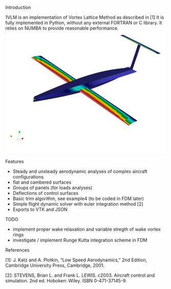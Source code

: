 Introduction

1VLM is an implementation of Vortex Lattice Method as described in [1] 
It is fully implemented in Python, without any external FORTRAN or C library.  It relies on NUMBA to provide reasonable performance.
![Alt text](doc/intro.png?raw=true "Example aircraft")

Features
- Steady and unsteady aerodynamic analyses of complex aircraft configurations
- flat and cambered surfaces
- Groups of panels (for loads analyses)
- Deflections of control surfaces
- Basic trim algorithm, see example4 (to be coded in FDM later)
- Simple flight dynamic solver with euler integration method [2]
- Exports to VTK and JSON

TODO
- implement proper wake relaxation and variable stregth of wake vortex rings
- investigate / implement Runge Kutta integration scheme in FDM

References

  [1]: J. Katz and A. Plotkin, “Low Speed Aerodynamics,” 2nd Edition, Cambridge University Press, Cambridge, 2001.
  
  [2]: STEVENS, Brian L. and Frank L. LEWIS. c2003. Aircraft control and simulation. 2nd ed. Hoboken: Wiley. ISBN 0-471-37145-9.
